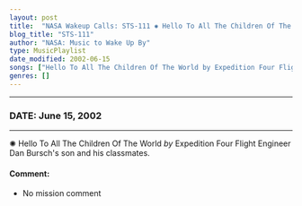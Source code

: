 ```yaml
---
layout: post
title:  "NASA Wakeup Calls: STS-111 ✺ Hello To All The Children Of The World by Expedition Four Flight Engineer Dan Bursch's son and his classmates. ⊹ June 15, 2002"
blog_title: "STS-111"
author: "NASA: Music to Wake Up By"
type: MusicPlaylist
date_modified: 2002-06-15
songs: ["Hello To All The Children Of The World by Expedition Four Flight Engineer Dan Bursch's son and his classmates."]
genres: []
---
```


----
### DATE: June 15, 2002
----
✺ Hello To All The Children Of The World *by* Expedition Four Flight Engineer Dan Bursch's son and his classmates.  

#### Comment:
* No mission comment



<br/>
<center>
	<a target="_blank"
	   href="https://twitter.com/intent/tweet?hashtags=Space,NASA,Playlist,NASAWakeupCalls,SpaceProgram&text=🚀 {{ page.author}}, '{{ page.songs.first }}' {{ page.title }}, {{ page.date | date: '%B %d, %Y' }}, {{ site.url }}{{ page.url }}&via=nasawakeupcalls"><i class="fab fa-twitter" title="Tweet this page" alt="Tweet this page" style="font-size: 1.3em;"></i></a>
	&nbsp; 	<i class="fas fa-user-astronaut" style="font-size: 1.5em;"></i> &nbsp;
    <a id="custom_amazon_link"
       type="amzn" search="#"
       category="popular music">
    <i class="fab fa-amazon" style="font-size: 1.3em;"></i></a>
</center>

<!-- Randomly resolve an individual entry from a song array -->
<script src="/assets/javascript/seedrandom.min.js"></script>
<script>
  var wake_me_up = ["Hello To All The Children Of The World by Expedition Four Flight Engineer Dan Bursch's son and his classmates."];
  var prng = new Math.seedrandom();
  function randomSong() {
    song = wake_me_up[Math.floor(Math.random() * wake_me_up.length)];
    var amazon_link = document.getElementById("custom_amazon_link");
    amazon_link.setAttribute("search", song);
  }
  window.onload = randomSong();
</script>
